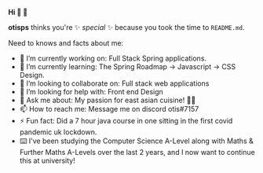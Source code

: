 **Hi 👋  👋**


**otisps** thinks you're ✨ _special_ ✨  because you took the time to  `README.md`. 

Need to knows and facts about me:

- 🔭 I’m currently working on: Full Stack Spring applications.
- 🌱 I’m currently learning: The Spring Roadmap -> Javascript -> CSS Design.
- 👯 I’m looking to collaborate on: Full stack web applications
- 🤔 I’m looking for help with: Front end Design
- 💬 Ask me about: My passion for east asian cuisine! 🍙🍱
- 📫 How to reach me: Message me on discord otis#7157
- ⚡ Fun fact: Did a 7 hour java course in one sitting in the first covid pandemic uk lockdown.
- ⌨️ I've been studying the Computer Science A-Level along with Maths & Further Maths A-Levels over the last 2 years, and I now want to continue this at university!

